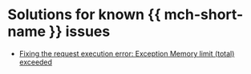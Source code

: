 # Solutions for known {{ mch-short-name }} issues

* [Fixing the request execution error: Exception Memory limit (total) exceeded](error-memory-limit-total-exceeded.md)